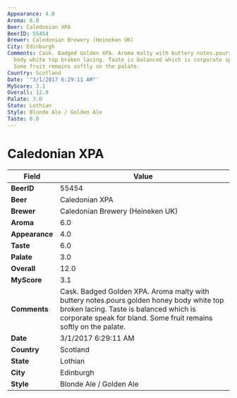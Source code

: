 ```yaml
---
Appearance: 4.0
Aroma: 6.0
Beer: Caledonian XPA
BeerID: 55454
Brewer: Caledonian Brewery (Heineken UK)
City: Edinburgh
Comments: Cask. Badged Golden XPA. Aroma malty with buttery notes.pours golden honey
  body white top broken lacing. Taste is balanced which is corporate speak for bland.
  Some fruit remains softly on the palate.
Country: Scotland
Date: '"3/1/2017 6:29:11 AM"'
MyScore: 3.1
Overall: 12.0
Palate: 3.0
State: Lothian
Style: Blonde Ale / Golden Ale
Taste: 6.0
---
```


# Caledonian XPA

| Field         | Value |
|---------------|-------|
| **BeerID** | 55454 |
| **Beer** | Caledonian XPA |
| **Brewer** | Caledonian Brewery (Heineken UK) |
| **Aroma** | 6.0 |
| **Appearance** | 4.0 |
| **Taste** | 6.0 |
| **Palate** | 3.0 |
| **Overall** | 12.0 |
| **MyScore** | 3.1 |
| **Comments** | Cask. Badged Golden XPA. Aroma malty with buttery notes.pours golden honey body white top broken lacing. Taste is balanced which is corporate speak for bland. Some fruit remains softly on the palate. |
| **Date** | 3/1/2017 6:29:11 AM |
| **Country** | Scotland |
| **State** | Lothian |
| **City** | Edinburgh |
| **Style** | Blonde Ale / Golden Ale |
